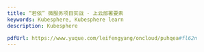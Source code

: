 ```yaml
---
title: “若依” 微服务项目实战 - 上云部署要素
keywords: Kubesphere, Kubesphere learn
description: Kubesphere

pdfUrl: https://www.yuque.com/leifengyang/oncloud/puhqea#fl62n
---
```


